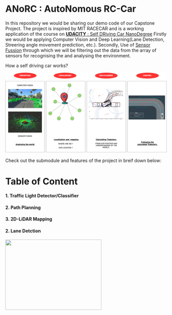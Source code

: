 # ANoRC : AutoNomous RC-Car 

In this repository we would be sharing our demo code of our Capstone Project. The project is inspired by MIT RACECAR and is a working application of the course on [**UDACITY** : Self DRiving Car NanoDegree](https://www.udacity.com/course/self-driving-car-engineer-nanodegree--nd013)
Firstly we would be applying Computer Vision and Deep Learning(Lane Detection, Streering angle movement prediction, etc.). 
Secondly, Use of [Sensor Fussion](https://towardsdatascience.com/sensor-fusion-90135614fde6) through which we will be filtering out the data from the array of sensors  for recognising the and analysing the environment. 

How a self driving car works? 


<img src="https://github.com/harrykarwasra/autonomous-vehicle/blob/master/images/overview.png" />


Check out the submodule and features of the project in breif down below:

# Table of Content 
#### 1. Traffic Light Detector/Classifier 
#### 2. Path Planning
#### 3. 2D-LiDAR Mapping 
#### 2. Lane Detction 
<img src="https://github.com/harrykarwasra/autonomous-vehicle/blob/master/images/overview.gif" width="300" height="220" />
